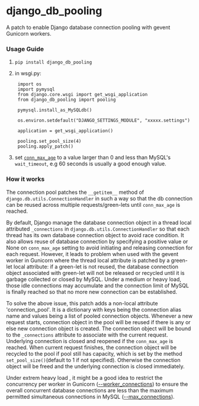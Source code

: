 # django_db_pooling
A patch to enable Django database connection pooling with gevent Gunicorn 
workers.

### Usage Guide

1. `pip install django_db_pooling`
1. in wsgi.py: 

        import os
        import pymysql
        from django.core.wsgi import get_wsgi_application
        from django_db_pooling import pooling
        
        pymysql.install_as_MySQLdb()
        
        os.environ.setdefault("DJANGO_SETTINGS_MODULE", "xxxxx.settings")
        
        application = get_wsgi_application()
        
        pooling.set_pool_size(4)
        pooling.apply_patch()
        
1. set [`conn_max_age`](https://docs.djangoproject.com/en/dev/ref/settings/#conn-max-age) 
to a value larger than 0 and less than MySQL's `wait_timeout`, e.g 60 seconds is usually
a good enough value.


### How it works

The connection pool patches the `__getitem__` method of  
`django.db.utils.ConnectionHandler` in such a way so that the db connection
 can be reused across multiple requests/green-lets until `conn_max_age` is
 reached.

By default, Django manage the database connection object in a thread local 
attributed `_connections` in `django.db.utils.ConnectionHandler` so that
each thread has its own database connection object to avoid race condition.
It also allows reuse of database connection by specifying a positive value or
None on `conn_max_age` setting to avoid initiating and releasing connection 
for each request. However, it leads to problem when used with the gevent worker
in Gunicorn where the thread local attribute is patched by a green-let local 
attribute: if a green-let is not reused, the database connection object
associated with green-let will not be released or recycled until it is garbage
collected or closed by MySQL. Under a medium or heavy load, those idle 
connections may accumulate and the connection limit of MySQL is finally reached
so that no more new connection can be established.

To solve the above issue, this patch adds a non-local attribute 
'connection_pool'. It is a dictionary with keys being the connection alias name 
and values being a list of pooled connection objects. Whenever a new request 
starts, connection object in the pool will be reused if there is any or else new 
connection object is created. The connection object will be bound to the 
`_connections` attribute to associate with the current request. Underlying 
connection is closed and reopened if the `conn_max_age` is reached. When current 
request finishes, the connection object will be recycled to the pool if pool still
has capacity, which is set by the method `set_pool_size()`(default to 1 if not 
specified). Otherwise the connection object will be freed and the underlying 
connection is closed immediately.

Under extrem heavy load , it might be a good idea to restrict the concurrency per 
worker in Gunicorn 
([--worker_connections](http://docs.gunicorn.org/en/stable/settings.html#worker-connections))
to ensure the overall concurrent database connections are less than the maximum 
permitted simultaneous connections in MySQL 
([--max_connections](https://dev.mysql.com/doc/refman/5.7/en/server-system-variables.html#sysvar_max_connections)).
